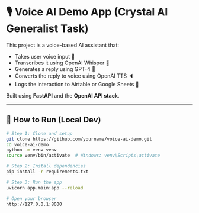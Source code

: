 # 🎙️ Voice AI Demo App (Crystal AI Generalist Task)

This project is a voice-based AI assistant that:
- Takes user voice input 🎤
- Transcribes it using OpenAI Whisper 🧠
- Generates a reply using GPT-4 💬
- Converts the reply to voice using OpenAI TTS 🔈
- Logs the interaction to Airtable or Google Sheets 📝

Built using **FastAPI** and the **OpenAI API stack**.

---

## 🚀 How to Run (Local Dev)

```bash
# Step 1: Clone and setup
git clone https://github.com/yourname/voice-ai-demo.git
cd voice-ai-demo
python -m venv venv
source venv/bin/activate  # Windows: venv\Scripts\activate

# Step 2: Install dependencies
pip install -r requirements.txt

# Step 3: Run the app
uvicorn app.main:app --reload

# Open your browser
http://127.0.0.1:8000
